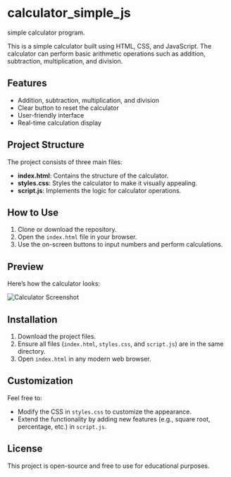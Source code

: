# calculator_simple_js
simple calculator program.


This is a simple calculator built using HTML, CSS, and JavaScript. The calculator can perform basic arithmetic operations such as addition, subtraction, multiplication, and division.

## Features

- Addition, subtraction, multiplication, and division
- Clear button to reset the calculator
- User-friendly interface
- Real-time calculation display



## Project Structure

The project consists of three main files:

- **index.html**: Contains the structure of the calculator.
- **styles.css**: Styles the calculator to make it visually appealing.
- **script.js**: Implements the logic for calculator operations.


## How to Use

1. Clone or download the repository.
2. Open the `index.html` file in your browser.
3. Use the on-screen buttons to input numbers and perform calculations.

## Preview

Here’s how the calculator looks:

![Calculator Screenshot](screenshot.png)

## Installation

1. Download the project files.
2. Ensure all files (`index.html`, `styles.css`, and `script.js`) are in the same directory.
3. Open `index.html` in any modern web browser.


## Customization

Feel free to:

- Modify the CSS in `styles.css` to customize the appearance.
- Extend the functionality by adding new features (e.g., square root, percentage, etc.) in `script.js`.


## License

This project is open-source and free to use for educational purposes.